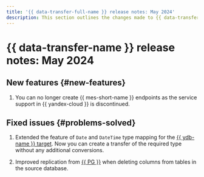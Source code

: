 ```yaml
---
title: '{{ data-transfer-full-name }} release notes: May 2024'
description: This section outlines the changes made to {{ data-transfer-name }} in May 2024.
---
```


# {{ data-transfer-name }} release notes: May 2024

## New features {#new-features}

1. You can no longer create {{ mes-short-name }} endpoints as the service support in {{ yandex-cloud }} is discontinued.


## Fixed issues {#problems-solved}

1. Extended the feature of `Date` and `DateTime` type mapping for the [{{ ydb-name }} target](../operations/endpoint/target/yandex-database.md). Now you can create a transfer of the required type without any additional conversions.

1. Improved replication from [{{ PG }}](../operations/endpoint/source/postgresql.md) when deleting columns from tables in the source database.